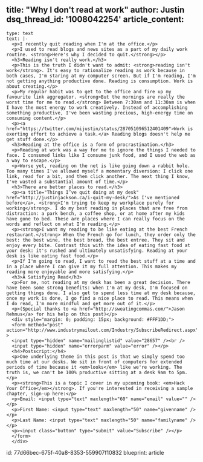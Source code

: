 title: "Why I don't read at work"
author: Justin
dsq_thread_id: '1008042254'
article_content:
  -
    type: text
    text: |-
      <p>I recently quit reading when I'm at the office.</p>
      <p>I used to read blogs and news sites as a part of my daily work routine. <strong>Here's why I decided to quit.</strong></p>
      <h3>Reading isn't really work.</h3>
      <p>This is the truth I didn't want to admit: <strong>reading isn't work</strong>. It's easy to rationalize reading as work because in both cases, I'm staring at my computer screen. But if I'm reading, I'm not getting anything productive done. Reading is consumption. Work is about creating.</p>
      <p>My regular habit was to get to the office and fire up my favourite link aggregator. <strong>But the mornings are really the worst time for me to read.</strong> Between 7:30am and 11:30am is when I have the most energy to work creatively. Instead of accomplishing something productive, I've been wasting precious, high-energy time on consuming content.</p>
      <p><a href="https://twitter.com/mijustin/status/287051096512401409">Work is exerting effort to achieve a task.</a> Reading blogs doesn't help me get stuff done.</p>
      <h3>Reading at the office is a form of procrastination.</h3>
      <p>Reading at work was a way for me to ignore the things I needed to face. I consumed links like I consume junk food, and I used the web as a way to escape.</p>
      <p>Worse yet, reading on the net is like going down a rabbit hole. Too many times I've allowed myself a momentary diversion: I click one link, read for a bit, and then click another. The next thing I know, I've wasted a substantial amount of time.</p>
      <h3>There are better places to read.</h3>
      <p><a title="Things I’ve quit doing at my desk" href="http://justinjackson.ca/i-quit-my-desk/">As I've mentioned before</a>, <strong>I'm trying to keep my workplace purely for working</strong>. I do my best reading in places that are free from distraction: a park bench, a coffee shop, or at home after my kids have gone to bed. These are places where I can really focus on the words and reflect on what I'm reading.</p>
      <p><strong>I want my reading to be like eating at the best French restaurant.</strong> When the French go for lunch, they order only the best: the best wine, the best bread, the best entree. They sit and enjoy every bite. Contrast this with the idea of eating fast food at your desk: it's rushed and ultimately unsatisfying. Reading at your desk is like eating fast food.</p>
      <p>If I'm going to read, I want to read the best stuff at a time and in a place where I can give it my full attention. This makes my reading more enjoyable and more satisfying.</p>
      <h3>A Satisfying Read</h3>
      <p>For me, not reading at my desk has been a great decision. There have been some strong benefits: when I'm at my desk, I'm focused on getting things done. I also get to spend less time at my desk because, once my work is done, I go find a nice place to read. This means when I do read, I'm more mindful and get more out of it.</p>
      <p>(Special thanks to <a href="http://sweatingcommas.com/">Jason Rehmus</a> for his help on this post)</p>
      <div style="margin: 0; padding: 15px; background: #FFF1DD;">
      <form method="post" action="http://www.industrymailout.com/Industry/SubscribeRedirect.aspx" >
      <input type="hidden" name="mailinglistid" value="28657" /><br />
      <input type="hidden" name="errorparm" value="error" /></p>
      <h4>Postscript:</h4>
      <p>One underlying theme in this post is that we simply spend too much time at our desks. We sit in front of computers for extended periods of time because it <em>looks</em> like we're working. The truth is, we can't be 100% productive sitting at a desk 9am to 5pm.</p>
      <p><strong>This is a topic I cover in my upcoming book: <em>Hack Your Office</em></strong>. If you're interested in receiving a sample chapter, sign-up here:</p>
      <p>Email: <input type="text" maxlength="60" name="email" value="" /></p>
      <p>First Name: <input type="text" maxlength="50" name="givenname" /></p>
      <p>Last Name: <input type="text" maxlength="50" name="familyname" /></p>
      <p><input class="button" type="submit" value="Subscribe" /></p>
      </form>
      </div>
id: 77d66bec-675f-40a8-8353-559907f10832
blueprint: article
